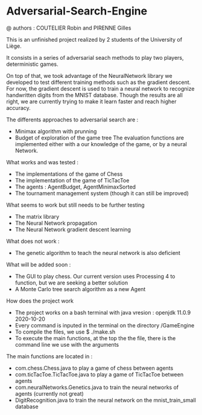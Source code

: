 # Adversarial-Search-Engine
@ authors : COUTELIER Robin and PIRENNE Gilles

This is an unfinished project realized by 2 students of the University of Liège.

It consists in a series of adversarial seach methods to play two players, deterministic games.

On top of that, we took advantage of the NeuralNetwork library we developed to test different
training methods such as the gradient descent. For now, the gradient descent is used to
train a neural network to recognize handwritten digits from the MNIST database.
Though the results are all right, we are currently trying to make it learn faster
and reach higher accuracy.

The differents approaches to adversarial search are :
 - Minimax algorithm with prunning
 - Budget of exploration of the game tree
The evaluation functions are implemented either with a our knowledge of the game, or by a neural Network.

What works and was tested :
 - The implementations of the game of Chess
 - The implementation of the game of TicTacToe
 - The agents : AgentBudget, AgentMinimaxSorted
 - The tournament management system (though it can still be improved)

What seems to work but still needs to be further testing
 - The matrix library
 - The Neural Network propagation
 - The Neural Network gradient descent learning

What does not work :
 - The genetic algorithm to teach the neural network is also deficient

What will be added soon :
 - The GUI to play chess. Our current version uses Processing 4 to function, but we are seeking a better solution
 - A Monte Carlo tree search algorithm as a new Agent


How does the project work
 - The project works on a bash terminal with java vresion : openjdk 11.0.9 2020-10-20
 - Every command is inputed in the terminal on the directory /GameEngine
 - To compile the files, we use $ ./make.sh
 - To execute the main functions, at the top the the file, there is the command line we use with the arguments

The main functions are located in :
 - com.chess.Chess.java             to play a game of chess between agents
 - com.ticTacToe.TicTacToe.java     to play a game of TicTacToe between agents
 - com.neuralNetworks.Genetics.java to train the neural networks of agents (currently not great)
 - DigitRecognition.java            to train the neural network on the mnist_train_small database
